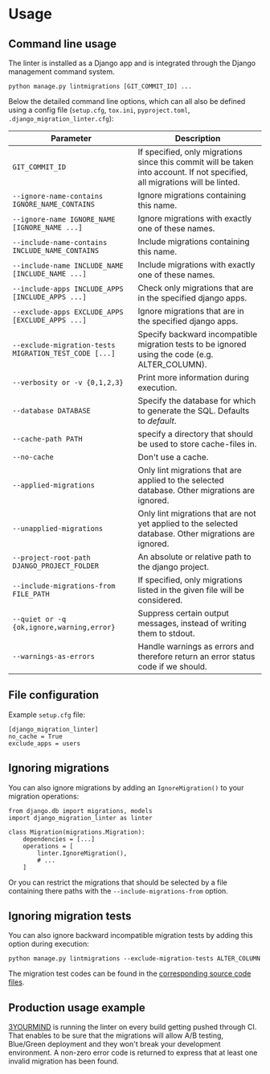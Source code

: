 # Usage

## Command line usage

The linter is installed as a Django app and is integrated through the Django management command system. 

`python manage.py lintmigrations [GIT_COMMIT_ID] ...`

Below the detailed command line options, which can all also be defined using a config file (`setup.cfg`, `tox.ini`, `pyproject.toml`, `.django_migration_linter.cfg`):

|                   Parameter                                  |                                        Description                                                                          |
|--------------------------------------------------------------|-----------------------------------------------------------------------------------------------------------------------------|
|`GIT_COMMIT_ID`                                               | If specified, only migrations since this commit will be taken into account. If not specified, all migrations will be linted.|
|`--ignore-name-contains IGNORE_NAME_CONTAINS`                 | Ignore migrations containing this name.                                                                                     |
|`--ignore-name IGNORE_NAME [IGNORE_NAME ...]`                 | Ignore migrations with exactly one of these names.                                                                          |
|`--include-name-contains INCLUDE_NAME_CONTAINS`               | Include migrations containing this name.                                                                                     |
|`--include-name INCLUDE_NAME [INCLUDE_NAME ...]`              | Include migrations with exactly one of these names.                                                                          |
|`--include-apps INCLUDE_APPS [INCLUDE_APPS ...]`              | Check only migrations that are in the specified django apps.                                                                |
|`--exclude-apps EXCLUDE_APPS [EXCLUDE_APPS ...]`              | Ignore migrations that are in the specified django apps.                                                                    |
|`--exclude-migration-tests MIGRATION_TEST_CODE [...]`         | Specify backward incompatible migration tests to be ignored using the code (e.g. ALTER_COLUMN).                             |
|`--verbosity or -v {0,1,2,3}`                                 | Print more information during execution.                                                                                    |
|`--database DATABASE`                                         | Specify the database for which to generate the SQL. Defaults to *default*.                                                  |
|`--cache-path PATH`                                           | specify a directory that should be used to store cache-files in.                                                            |
|`--no-cache`                                                  | Don't use a cache.                                                                                                          |
|`--applied-migrations`                                        | Only lint migrations that are applied to the selected database. Other migrations are ignored.                               |
|`--unapplied-migrations`                                      | Only lint migrations that are not yet applied to the selected database. Other migrations are ignored.                       |
|`--project-root-path DJANGO_PROJECT_FOLDER`                   | An absolute or relative path to the django project.                                                                         |
|`--include-migrations-from FILE_PATH`                         | If specified, only migrations listed in the given file will be considered.                                                  |
|`--quiet or -q {ok,ignore,warning,error}`                     | Suppress certain output messages, instead of writing them to stdout.                                                        |
|`--warnings-as-errors`                                        | Handle warnings as errors and therefore return an error status code if we should.                                           |

## File configuration

Example `setup.cfg` file:

```
[django_migration_linter]
no_cache = True
exclude_apps = users
```

## Ignoring migrations

You can also ignore migrations by adding an `IgnoreMigration()` to your migration operations:
```
from django.db import migrations, models
import django_migration_linter as linter

class Migration(migrations.Migration):
    dependencies = [...]
    operations = [
        linter.IgnoreMigration(),
        # ...
    ]
```

Or you can restrict the migrations that should be selected by a file containing there paths with the `--include-migrations-from` option.

## Ignoring migration tests

You can also ignore backward incompatible migration tests by adding this option during execution:

`python manage.py lintmigrations --exclude-migration-tests ALTER_COLUMN`

The migration test codes can be found in the [corresponding source code files](../django_migration_linter/sql_analyser/base.py).

## Production usage example

[3YOURMIND](https://www.3yourmind.com/) is running the linter on every build getting pushed through CI.
That enables to be sure that the migrations will allow A/B testing, Blue/Green deployment and they won't break your development environment.
A non-zero error code is returned to express that at least one invalid migration has been found.
